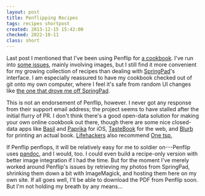```yaml
---
layout: post
title: Penflipping Recipes
tags: recipes shortpost
created: 2013-12-15 15:42:00
checked: 2022-10-11
class: short
---
```

Last post I mentioned that I've been using Penflip for [a cookbook](http://web.archive.org/web/20160505184146/https://www.penflip.com/mcdemarco/the-new-kitchen-cookbook).  I've run into [some issues](http://web.archive.org/web/20170311013602/https://alpha.app.net/mcdemarco/post/16633775), mainly involving images, but I still find it more convenient for my growing collection of recipes than dealing with [SpringPad](/stream/springs/recipes.html)'s interface.  I am especially reassured to have my cookbook checked out of git onto my own computer, where I feel it's safe from random UI changes like [the one that drove me off SpringPad](https://twitter.com/mcdemarco/status/336947399928983552).

This is not an endorsement of Penflip, however. I never got any response from their support email address; the project seems to have stalled after the initial flurry of PR.  I don't think there's a good open-data solution for making your own online cookbook out there, though there are some nice closed-data apps like [Basil](http://basil-app.com/) and [Paprika](http://www.paprikaapp.com/) for iOS, [TasteBook](http://www.tastebook.com) for the web, and [Blurb](http://blurb.com/) for printing an actual book.  [Lifehackers](http://lifehacker.com/the-best-apps-to-manage-your-recipe-collection-1451016805) also recommend [One tsp.](https://onetsp.com)

If Penflip penflops, it will be relatively easy for me to soldier on---Penflip uses [pandoc](http://johnmacfarlane.net/pandoc/), and I would, too.  I could even build a recipe-only version with better image integration if I had the time.  But for the moment I've merely worked around Penflip's issues by retrieving my photos from SpringPad, shrinking them down a bit with ImageMagick, and hosting them here on my own site.  If all goes well, I'll be able to download the PDF from Penflip soon.  But I'm not holding my breath by any means...
